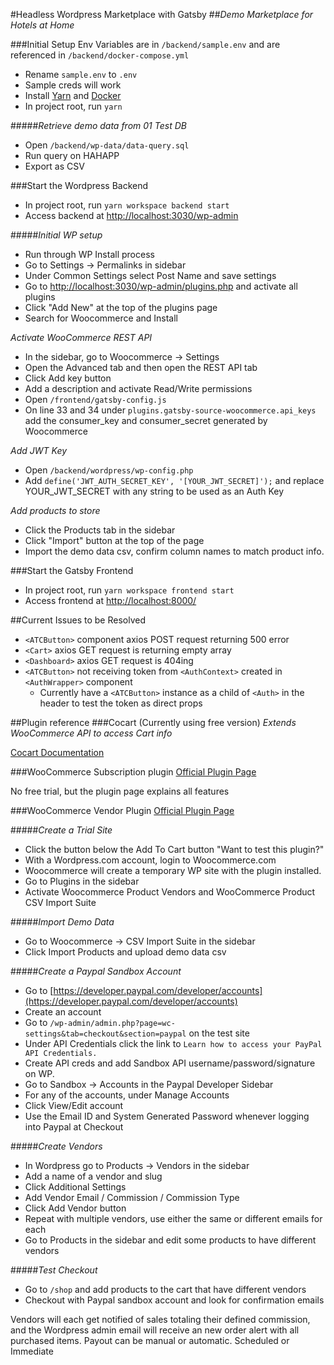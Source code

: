 #Headless Wordpress Marketplace with Gatsby
##_Demo Marketplace for Hotels at Home_

###Initial Setup
Env Variables are in `/backend/sample.env` and are referenced in `/backend/docker-compose.yml`

- Rename `sample.env` to `.env`
- Sample creds will work
- Install [Yarn](https://classic.yarnpkg.com/en/docs/install/#mac-stable) and [Docker](https://docs.docker.com/install/)
- In project root, run `yarn`

#####_Retrieve demo data from 01 Test DB_
- Open `/backend/wp-data/data-query.sql`
- Run query on HAHAPP
- Export as CSV

###Start the Wordpress Backend
- In project root, run `yarn workspace backend start`
- Access backend at [http://localhost:3030/wp-admin](http://localhost:3030/wp-admin)

#####_Initial WP setup_
- Run through WP Install process
- Go to Settings -> Permalinks in sidebar
- Under Common Settings select Post Name and save settings
- Go to [http://localhost:3030/wp-admin/plugins.php](http://localhost:3030/wp-admin/plugins.php) and activate all plugins
- Click "Add New" at the top of the plugins page
- Search for Woocommerce and Install

_Activate WooCommerce REST API_

- In the sidebar, go to Woocommerce -> Settings
- Open the Advanced tab and then open the REST API tab
- Click Add key button
- Add a description and activate Read/Write permissions
- Open `/frontend/gatsby-config.js`
- On line 33 and 34 under `plugins.gatsby-source-woocommerce.api_keys` add the consumer\_key and consumer\_secret generated by Woocommerce

_Add JWT Key_

- Open `/backend/wordpress/wp-config.php`
- Add `define('JWT_AUTH_SECRET_KEY', '[YOUR_JWT_SECRET]');` and replace YOUR\_JWT\_SECRET with any string to be used as an Auth Key

_Add products to store_

- Click the Products tab in the sidebar
- Click "Import" button at the top of the page
- Import the demo data csv, confirm column names to match product info.

###Start the Gatsby Frontend
- In project root, run `yarn workspace frontend start`
- Access frontend at [http://localhost:8000/](http://localhost:8000/)

##Current Issues to be Resolved

- `<ATCButton>` component axios POST request returning 500 error
- `<Cart>` axios GET request is returning empty array
- `<Dashboard>` axios GET request is 404ing
- `<ATCButton>` not receiving token from `<AuthContext>` created in `<AuthWrapper>` component
    - Currently have a `<ATCButton>` instance as a child of `<Auth>` in the header to test the token as direct props

##Plugin reference
###Cocart (Currently using free version)
_Extends WooCommerce API to access Cart info_

[Cocart Documentation](https://docs.cocart.xyz/index.html#introduction)

###WooCommerce Subscription plugin
[Official Plugin Page](https://woocommerce.com/products/woocommerce-subscriptions/)

No free trial, but the plugin page explains all features

###WooCommerce Vendor Plugin
[Official Plugin Page](https://woocommerce.com/products/product-vendors/)

#####_Create a Trial Site_

- Click the button below the Add To Cart button "Want to test this plugin?"
- With a Wordpress.com account, login to Woocommerce.com
- Woocommerce will create a temporary WP site with the plugin installed.
- Go to Plugins in the sidebar
- Activate Woocommerce Product Vendors and WooCommerce Product CSV Import Suite

#####_Import Demo Data_

- Go to Woocommerce -> CSV Import Suite in the sidebar
- Click Import Products and upload demo data csv

#####_Create a Paypal Sandbox Account_
- Go to [https://developer.paypal.com/developer/accounts](https://developer.paypal.com/developer/accounts)
- Create an account
- Go to `/wp-admin/admin.php?page=wc-settings&tab=checkout&section=paypal` on the test site
- Under API Credentials click the link to `Learn how to access your PayPal API Credentials.`
- Create API creds and add Sandbox API username/password/signature on WP.
- Go to Sandbox -> Accounts in the Paypal Developer Sidebar
- For any of the accounts, under Manage Accounts
- Click View/Edit account
- Use the Email ID and System Generated Password whenever logging into Paypal at Checkout 

#####_Create Vendors_
- In Wordpress go to Products -> Vendors in the sidebar
- Add a name of a vendor and slug
- Click Additional Settings
- Add Vendor Email / Commission / Commission Type 
- Click Add Vendor button
- Repeat with multiple vendors, use either the same or different emails for each
- Go to Products in the sidebar and edit some products to have different vendors

#####_Test Checkout_
- Go to `/shop` and add products to the cart that have different vendors
- Checkout with Paypal sandbox account and look for confirmation emails

Vendors will each get notified of sales totaling their defined commission, and the Wordpress admin email will receive an new order alert with all purchased items. Payout can be manual or automatic. Scheduled or Immediate